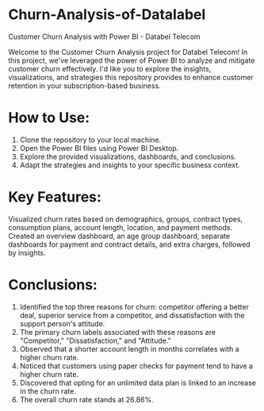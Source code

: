 # Churn-Analysis-of-Datalabel
 Customer Churn Analysis with Power BI - Databel Telecom

Welcome to the Customer Churn Analysis project for Databel Telecom! In this project, we've leveraged the power of Power BI to analyze and mitigate customer churn effectively. I'd like you to explore the insights, visualizations, and strategies this repository provides to enhance customer retention in your subscription-based business.

# How to Use:
1. Clone the repository to your local machine.
2. Open the Power BI files using Power BI Desktop.
3. Explore the provided visualizations, dashboards, and conclusions.
4. Adapt the strategies and insights to your specific business context.

# Key Features:
Visualized churn rates based on demographics, groups, contract types, consumption plans, account length, location, and payment methods. Created an overview dashboard, an age group dashboard, separate dashboards for payment and contract details, and extra charges, followed by insights.

# Conclusions:
1. Identified the top three reasons for churn: competitor offering a better deal, superior service from a competitor, and dissatisfaction with the support person's attitude.
2. The primary churn labels associated with these reasons are "Competitor," "Dissatisfaction," and "Attitude."
3. Observed that a shorter account length in months correlates with a higher churn rate.
4. Noticed that customers using paper checks for payment tend to have a higher churn rate.
5. Discovered that opting for an unlimited data plan is linked to an increase in the churn rate.
6. The overall churn rate stands at 26.86%.

